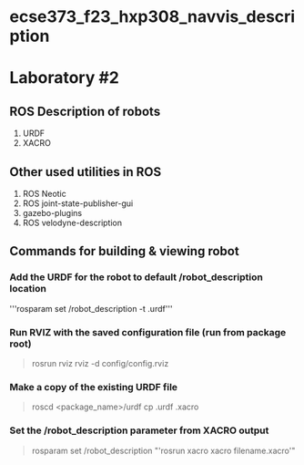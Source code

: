 # ecse373_f23_hxp308_navvis_description
# Laboratory #2
## ROS Description of robots
1. URDF 
2. XACRO 
## Other used utilities in ROS 
1. ROS Neotic
2. ROS joint-state-publisher-gui
3. gazebo-plugins
4. ROS velodyne-description
## Commands for building & viewing robot
### Add the URDF for the robot to default /robot_description location
'''rosparam set /robot_description -t <filename>.urdf'''

### Run RVIZ with the saved configuration file (run from package root)
> rosrun rviz rviz -d config/config.rviz

### Make a copy of the existing URDF file
> roscd <package_name>/urdf
> cp <filename>.urdf <filename>.xacro

### Set the /robot_description parameter from XACRO output
> rosparam set /robot_description "'rosrun xacro xacro filename.xacro'"


